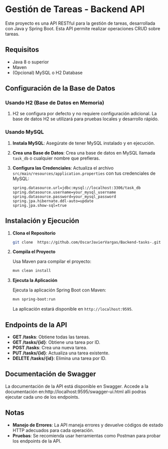 # Gestión de Tareas - Backend API

Este proyecto es una API RESTful para la gestión de tareas, desarrollada con Java y Spring Boot. Esta API permite realizar operaciones CRUD sobre tareas.

## Requisitos

- Java 8 o superior
- Maven
- (Opcional) MySQL o H2 Database

## Configuración de la Base de Datos

### Usando H2 (Base de Datos en Memoria)

1. H2 se configura por defecto y no requiere configuración adicional. La base de datos H2 se utilizará para pruebas locales y desarrollo rápido.

### Usando MySQL

1. **Instala MySQL**: Asegúrate de tener MySQL instalado y en ejecución.

2. **Crea una Base de Datos**: Crea una base de datos en MySQL llamada `task_db` o cualquier nombre que prefieras.

3. **Configura las Credenciales**: Actualiza el archivo `src/main/resources/application.properties` con tus credenciales de MySQL:

    ```properties
    spring.datasource.url=jdbc:mysql://localhost:3306/task_db
    spring.datasource.username=your_mysql_username
    spring.datasource.password=your_mysql_password
    spring.jpa.hibernate.ddl-auto=update
    spring.jpa.show-sql=true
    ```

## Instalación y Ejecución

1. **Clona el Repositorio**

    ```bash
    git clone  https://github.com/OscarJavierVargas/Backend-tasks-.git

    ```

2. **Compila el Proyecto**

    Usa Maven para compilar el proyecto:

    ```bash
    mvn clean install
    ```

3. **Ejecuta la Aplicación**

    Ejecuta la aplicación Spring Boot con Maven:

    ```bash
    mvn spring-boot:run
    ```

    La aplicación estará disponible en `http://localhost:9595`.

## Endpoints de la API

- **GET /tasks**: Obtiene todas las tareas.
- **GET /tasks/{id}**: Obtiene una tarea por ID.
- **POST /tasks**: Crea una nueva tarea.
- **PUT /tasks/{id}**: Actualiza una tarea existente.
- **DELETE /tasks/{id}**: Elimina una tarea por ID.

## Documentación de Swagger

La documentación de la API está disponible en Swagger. Accede a la documentación en:http://localhost:9595/swagger-ui.html
alli podras ejecutar cada uno de los endpoints.

## Notas

- **Manejo de Errores**: La API maneja errores y devuelve códigos de estado HTTP adecuados para cada operación.
- **Pruebas**: Se recomienda usar herramientas como Postman para probar los endpoints de la API.


